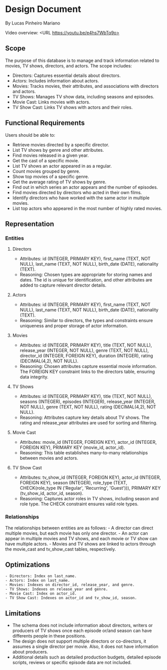 # Design Document

By Lucas Pinheiro Mariano

Video overview: <URL https://youtu.be/e4hs7WbTq9o>

## Scope

The purpose of this database is to manage and track information related to movies, TV shows, directors, and actors. The scope includes:

- Directors: Captures essential details about directors.
- Actors: Includes information about actors.
- Movies: Tracks movies, their attributes, and associations with directors and actors.
- TV Shows: Manages TV show data, including seasons and episodes.
- Movie Cast: Links movies with actors.
- TV Show Cast: Links TV shows with actors and their roles.

## Functional Requirements

Users should be able to:

- Retrieve movies directed by a specific director.
- List TV shows by genre and other attributes.
- Find movies released in a given year.
- Get the cast of a specific movie.
- List TV shows an actor appeared in as a regular.
- Count movies grouped by genre.
- Show top movies of a specific genre.
- Get the average rating of TV shows by genre.
- Find out in which series an actor appears and the number of episodes.
- Find movies directed by directors who acted in their own films.
- Identify directors who have worked with the same actor in multiple movies.
- List top actors who appeared in the most number of highly rated movies.

## Representation

### Entities

1. Directors
    - Attributes: id (INTEGER, PRIMARY KEY), first_name (TEXT, NOT NULL), last_name (TEXT, NOT NULL), birth_date (DATE), nationality (TEXT).
    - Reasoning: Chosen types are appropriate for storing names and dates. The id is unique for identification, and other attributes are added to capture relevant director details.

2. Actors
    - Attributes: id (INTEGER, PRIMARY KEY), first_name (TEXT, NOT NULL), last_name (TEXT, NOT NULL), birth_date (DATE), nationality (TEXT).
    - Reasoning: Similar to directors, the types and constraints ensure uniqueness and proper storage of actor information.

3. Movies
    - Attributes: id (INTEGER, PRIMARY KEY), title (TEXT, NOT NULL), release_year (INTEGER, NOT NULL), genre (TEXT, NOT NULL), director_id (INTEGER, FOREIGN KEY), duration (INTEGER), rating (DECIMAL(4,2), NOT NULL).
    - Reasoning: Chosen attributes capture essential movie information. The FOREIGN KEY constraint links to the directors table, ensuring data integrity.

4. TV Shows
    - Attributes: id (INTEGER, PRIMARY KEY), title (TEXT, NOT NULL), seasons (INTEGER), episodes (INTEGER), release_year (INTEGER, NOT NULL), genre (TEXT, NOT NULL), rating (DECIMAL(4,2), NOT NULL).
    - Reasoning: Attributes capture key details about TV shows. The rating and release_year attributes are used for sorting and filtering.

5. Movie Cast
    - Attributes: movie_id (INTEGER, FOREIGN KEY), actor_id (INTEGER, FOREIGN KEY), PRIMARY KEY (movie_id, actor_id).
    - Reasoning: This table establishes many-to-many relationships between movies and actors.

6. TV Show Cast
    - Attributes: tv_show_id (INTEGER, FOREIGN KEY), actor_id (INTEGER, FOREIGN KEY), season (INTEGER), role_type (TEXT, CHECK(role_type IN ('Regular', 'Recurring', 'Guest'))), PRIMARY KEY (tv_show_id, actor_id, season).
    - Reasoning: Captures actor roles in TV shows, including season and role type. The CHECK constraint ensures valid role types.

### Relationships

The relationships between entities are as follows:
    - A director can direct multiple movies, but each movie has only one director.
    - An actor can appear in multiple movies and TV shows, and each movie or TV show can have multiple actors.
    - Movies and TV shows are linked to actors through the movie_cast and tv_show_cast tables, respectively.

## Optimizations

    - Directors: Index on last_name.
    - Actors: Index on last_name.
    - Movies: Indexes on director_id, release_year, and genre.
    - TV Shows: Indexes on release_year and genre.
    - Movie Cast: Index on actor_id.
    - TV Show Cast: Indexes on actor_id and tv_show_id, season.

## Limitations

- The schema does not include information about directors, writers or producers of TV shows once each episode or/and season can have differents people in these positions.
- The design does not support multiple directors or co-directors, it assumes a single director per movie. Also, it does not have information about producers.
- Additional details such as detailed production budgets, detailed episode scripts, reviews or specific episode data are not included.


